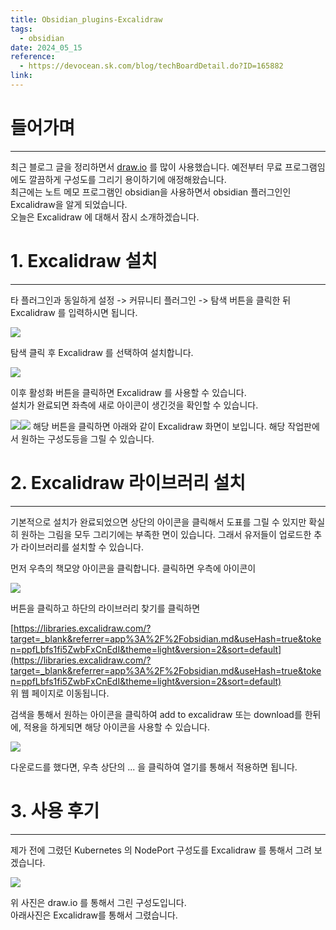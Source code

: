 ```yaml
---
title: Obsidian_plugins-Excalidraw
tags:
  - obsidian
date: 2024_05_15
reference:
  - https://devocean.sk.com/blog/techBoardDetail.do?ID=165882
link:
---
```

# 들어가며
---
최근 블로그 글을 정리하면서 [draw.io](https://app.diagrams.net/) 를 많이 사용했습니다. 예전부터 무료 프로그램임에도 깔끔하게 구성도를 그리기 용이하기에 애정해왔습니다.  
최근에는 노트 메모 프로그램인 obsidian을 사용하면서 obsidian 플러그인인 Excalidraw을 알게 되었습니다.  
오늘은 Excalidraw 에 대해서 잠시 소개하겠습니다.

# 1. Excalidraw 설치
---
타 플러그인과 동일하게 설정 -> 커뮤니티 플러그인 -> 탐색 버튼을 클릭한 뒤 Excalidraw 를 입력하시면 됩니다.

![](https://blog.kakaocdn.net/dn/bJbgmI/btsHqv4TmuB/hBc7QORvikxvkmRwKtaty0/img.png)

  
탐색 클릭 후 Excalidraw 를 선택하여 설치합니다.  

![](https://blog.kakaocdn.net/dn/Id9VL/btsHqtzhhC7/ud1zfonC0qBzi1C4WslUAk/img.png)

  
이후 활성화 버튼을 클릭하면 Excalidraw 를 사용할 수 있습니다.  
설치가 완료되면 좌측에 새로 아이콘이 생긴것을 확인할 수 있습니다.

![](https://blog.kakaocdn.net/dn/bsjCKi/btsHpzmSrIW/yZs5rD2k5kjSbRR02DsHp0/img.png)![](https://blog.kakaocdn.net/dn/9lWbE/btsHqodR8YY/YYT8TyHhkNdMEX2aUPj5FK/img.png)
해당 버튼을 클릭하면 아래와 같이 Excalidraw 화면이 보입니다. 해당 작업판에서 원하는 구성도등을 그릴 수 있습니다.

  
# 2. Excalidraw 라이브러리 설치
---
기본적으로 설치가 완료되었으면 상단의 아이콘을 클릭해서 도표를 그릴 수 있지만 확실히 원하는 그림을 모두 그리기에는 부족한 면이 있습니다. 그래서 유저들이 업로드한 추가 라이브러리를 설치할 수 있습니다.

먼저 우측의 책모양 아이콘을 클릭합니다. 클릭하면 우측에 아이콘이  

![](https://blog.kakaocdn.net/dn/bQxfWH/btsHo2XsCFt/C6kkIZMzMgZmEA2aSxYXZ0/img.png)

버튼을 클릭하고 하단의 라이브러리 찾기를 클릭하면

[https://libraries.excalidraw.com/?target=_blank&referrer=app%3A%2F%2Fobsidian.md&useHash=true&token=ppfLbfs1fi5ZwbFxCnEdI&theme=light&version=2&sort=default](https://libraries.excalidraw.com/?target=_blank&referrer=app%3A%2F%2Fobsidian.md&useHash=true&token=ppfLbfs1fi5ZwbFxCnEdI&theme=light&version=2&sort=default)  
위 웹 페이지로 이동됩니다.

검색을 통해서 원하는 아이콘을 클릭하여 add to excalidraw 또는 download를 한뒤에, 적용을 하게되면 해당 아이콘을 사용할 수 있습니다.

![](https://blog.kakaocdn.net/dn/c7Krtu/btsHqwW16dE/ohcvunVJa7JNssKZfUOES0/img.png)

다운로드를 했다면, 우측 상단의 ... 을 클릭하여 열기를 통해서 적용하면 됩니다.

# 3. 사용 후기

---

제가 전에 그렸던 Kubernetes 의 NodePort 구성도를 Excalidraw 를 통해서 그려 보겠습니다.  

![](https://blog.kakaocdn.net/dn/cp9b6B/btsHpQ9STqc/SQVy33W7jus3UYArM4Omk0/img.png)

위 사진은 draw.io 를 통해서 그린 구성도입니다.  
아래사진은 Excalidraw를 통해서 그렸습니다.